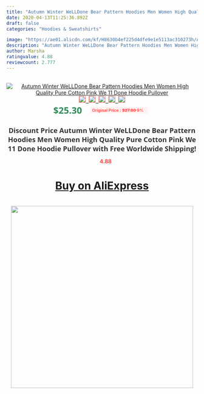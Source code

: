```yaml
---
title: "Autumn Winter WeLLDone Bear Pattern Hoodies Men Women High Quality Pure Cotton Pink We 11 Done Hoodie Pullover"
date: 2020-04-13T11:25:36.892Z
draft: false
categories: "Hoodies & Sweatshirts"

image: "https://ae01.alicdn.com/kf/H8630b4ef225d4dfe9e1e5113ac310273h/Autumn-Winter-WeLLDone-Bear-Pattern-Hoodies-Men-Women-High-Quality-Pure-Cotton-Pink-We-11-Done.jpg"
description: "Autumn Winter WeLLDone Bear Pattern Hoodies Men Women High Quality Pure Cotton Pink We 11 Done Hoodie Pullover"
author: Marsha
ratingvalue: 4.88
reviewcount: 2.777
---
```

<br>
<div style="text-align: center;">
<a href="https://s.click.aliexpress.com/e/_AnT96l" target="_blank" rel="nofollow noopener noreferrer"><img alt="Autumn Winter WeLLDone Bear Pattern Hoodies Men Women High Quality Pure Cotton Pink We 11 Done Hoodie Pullover" class="magnifier-image" src="https://ae01.alicdn.com/kf/H8630b4ef225d4dfe9e1e5113ac310273h/Autumn-Winter-WeLLDone-Bear-Pattern-Hoodies-Men-Women-High-Quality-Pure-Cotton-Pink-We-11-Done.jpg_640x640.jpg">
<br>
<img style="border:1px solid salmon" src="https://ae01.alicdn.com/kf/H8630b4ef225d4dfe9e1e5113ac310273h/Autumn-Winter-WeLLDone-Bear-Pattern-Hoodies-Men-Women-High-Quality-Pure-Cotton-Pink-We-11-Done.jpg_120x120.jpg">&nbsp;&nbsp;<img style="border:1px solid salmon" src="https://ae01.alicdn.com/kf/H837d9e4d0b97486daf7e4c50d2ffc4a1P/Autumn-Winter-WeLLDone-Bear-Pattern-Hoodies-Men-Women-High-Quality-Pure-Cotton-Pink-We-11-Done.jpg_120x120.jpg">&nbsp;&nbsp;<img style="border:1px solid salmon" src="https://ae01.alicdn.com/kf/H57666d7215b54183a4456e83428f8670D/Autumn-Winter-WeLLDone-Bear-Pattern-Hoodies-Men-Women-High-Quality-Pure-Cotton-Pink-We-11-Done.jpg_120x120.jpg">&nbsp;&nbsp;<img style="border:1px solid salmon" src="https://ae01.alicdn.com/kf/Hb97bba9be8cf415d946305bb7dab9260M/Autumn-Winter-WeLLDone-Bear-Pattern-Hoodies-Men-Women-High-Quality-Pure-Cotton-Pink-We-11-Done.jpg_120x120.jpg">&nbsp;&nbsp;<img style="border:1px solid salmon" src="https://ae01.alicdn.com/kf/H45c11fd133574337a20ad9f07b9fbf41H/Autumn-Winter-WeLLDone-Bear-Pattern-Hoodies-Men-Women-High-Quality-Pure-Cotton-Pink-We-11-Done.jpg_120x120.jpg"></a></div><br0>
<div style="text-align: center;"><span style="background-color: white; border: 0px; box-sizing: border-box; color: seagreen; display: inline-block; font-family: &quot;open sans&quot; , &quot;arial&quot; , &quot;helvetica&quot; , sans-serif , &quot;heiti&quot;; font-size: 24px; font-stretch: inherit; font-weight: 700; line-height: inherit; margin: 0px 10px 0px 0px; padding: 0px; vertical-align: middle;">$25.30 </span>
<span style="background: rgb(255 , 241 , 241); border-radius: 3px; border: 0px; box-sizing: border-box; color: #ff4747; display: inline-block; font-family: inherit; font-size: 12px; font-stretch: inherit; font-style: inherit; font-variant: inherit; font-weight: 600; line-height: inherit; margin: 0px; padding: 2px 5px; transform: scale(0.9); vertical-align: middle;">Original Price : <b style="text-decoration: line-through;">$27.80 </b> 9%&nbsp;&nbsp;</span></div>
<h1 style="color: #333333; display: inline-block; font-family: &quot;open sans&quot; , &quot;arial&quot; , &quot;helvetica&quot; , sans-serif , &quot;heiti&quot;; font-size: 18px; font-stretch: inherit; font-weight: 700; text-align: center;">Discount Price Autumn Winter WeLLDone Bear Pattern Hoodies Men Women High Quality Pure Cotton Pink We 11 Done Hoodie Pullover with Free Worldwide Shipping!</h1>
<div style="color: #ff4747; text-align: center;">
<img src="https://4.bp.blogspot.com/-M0ZcTcb-5uY/XleCXlxnR4I/AAAAAAAAAEc/OrjgMkXV1oMQFaCRZj5HQwOCBcu3w1FegCPcBGAYYCw/s1600/star.png" style="height: 15px;">&nbsp;<b>4.88</b></div>
<div class="button_cont" align="center"><a class="buynow_a" href="https://s.click.aliexpress.com/e/_AnT96l" target="_blank" rel="nofollow noopener noreferrer"><H1>Buy on AliExpress</H1></a></div><br>
<div class="separator" style="clear: both; text-align: center;">
<img src="https://lh3.googleusercontent.com/-pTy5HemUv9M/XlePHvY0dAI/AAAAAAAAAE4/0nX5iRUoIWY8eMW9Dpxeirr157OZliDIgCLcBGAsYHQ/s1600/badge.gif" width="480">
</div>
